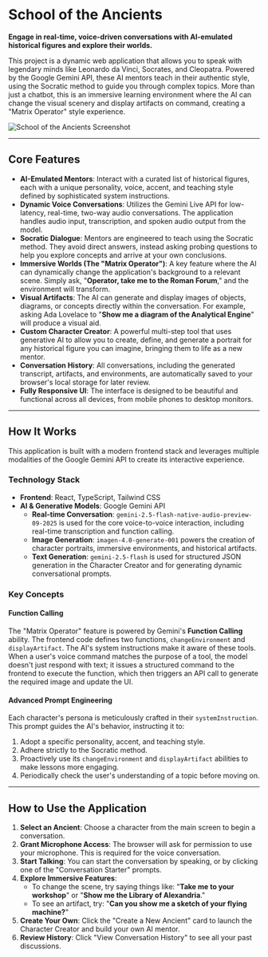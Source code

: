 # School of the Ancients

**Engage in real-time, voice-driven conversations with AI-emulated historical figures and explore their worlds.**

This project is a dynamic web application that allows you to speak with legendary minds like Leonardo da Vinci, Socrates, and Cleopatra. Powered by the Google Gemini API, these AI mentors teach in their authentic style, using the Socratic method to guide you through complex topics. More than just a chatbot, this is an immersive learning environment where the AI can change the visual scenery and display artifacts on command, creating a "Matrix Operator" style experience.

![School of the Ancients Screenshot](https://storage.googleapis.com/aistudio-hosting/docs/project-screenshots/school-of-the-ancients.png)

---

## Core Features

*   **AI-Emulated Mentors**: Interact with a curated list of historical figures, each with a unique personality, voice, accent, and teaching style defined by sophisticated system instructions.
*   **Dynamic Voice Conversations**: Utilizes the Gemini Live API for low-latency, real-time, two-way audio conversations. The application handles audio input, transcription, and spoken audio output from the model.
*   **Socratic Dialogue**: Mentors are engineered to teach using the Socratic method. They avoid direct answers, instead asking probing questions to help you explore concepts and arrive at your own conclusions.
*   **Immersive Worlds (The "Matrix Operator")**: A key feature where the AI can dynamically change the application's background to a relevant scene. Simply ask, "**Operator, take me to the Roman Forum**," and the environment will transform.
*   **Visual Artifacts**: The AI can generate and display images of objects, diagrams, or concepts directly within the conversation. For example, asking Ada Lovelace to "**Show me a diagram of the Analytical Engine**" will produce a visual aid.
*   **Custom Character Creator**: A powerful multi-step tool that uses generative AI to allow you to create, define, and generate a portrait for any historical figure you can imagine, bringing them to life as a new mentor.
*   **Conversation History**: All conversations, including the generated transcript, artifacts, and environments, are automatically saved to your browser's local storage for later review.
*   **Fully Responsive UI**: The interface is designed to be beautiful and functional across all devices, from mobile phones to desktop monitors.

---

## How It Works

This application is built with a modern frontend stack and leverages multiple modalities of the Google Gemini API to create its interactive experience.

### Technology Stack

*   **Frontend**: React, TypeScript, Tailwind CSS
*   **AI & Generative Models**: Google Gemini API
    *   **Real-time Conversation**: `gemini-2.5-flash-native-audio-preview-09-2025` is used for the core voice-to-voice interaction, including real-time transcription and function calling.
    *   **Image Generation**: `imagen-4.0-generate-001` powers the creation of character portraits, immersive environments, and historical artifacts.
    *   **Text Generation**: `gemini-2.5-flash` is used for structured JSON generation in the Character Creator and for generating dynamic conversational prompts.

### Key Concepts

#### Function Calling

The "Matrix Operator" feature is powered by Gemini's **Function Calling** ability. The frontend code defines two functions, `changeEnvironment` and `displayArtifact`. The AI's system instructions make it aware of these tools. When a user's voice command matches the purpose of a tool, the model doesn't just respond with text; it issues a structured command to the frontend to execute the function, which then triggers an API call to generate the required image and update the UI.

#### Advanced Prompt Engineering

Each character's persona is meticulously crafted in their `systemInstruction`. This prompt guides the AI's behavior, instructing it to:
1.  Adopt a specific personality, accent, and teaching style.
2.  Adhere strictly to the Socratic method.
3.  Proactively use its `changeEnvironment` and `displayArtifact` abilities to make lessons more engaging.
4.  Periodically check the user's understanding of a topic before moving on.

---

## How to Use the Application

1.  **Select an Ancient**: Choose a character from the main screen to begin a conversation.
2.  **Grant Microphone Access**: The browser will ask for permission to use your microphone. This is required for the voice conversation.
3.  **Start Talking**: You can start the conversation by speaking, or by clicking one of the "Conversation Starter" prompts.
4.  **Explore Immersive Features**:
    *   To change the scene, try saying things like: "**Take me to your workshop**" or "**Show me the Library of Alexandria**."
    *   To see an artifact, try: "**Can you show me a sketch of your flying machine?**"
5.  **Create Your Own**: Click the "Create a New Ancient" card to launch the Character Creator and build your own AI mentor.
6.  **Review History**: Click "View Conversation History" to see all your past discussions.